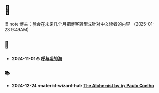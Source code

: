 # :crocodile:

!!! note
    博主：我会在未来几个月把博客转型成针对中文读者的内容 （2025-01-23 9:49AM)

## :ocean:

- **2024-11-01 :sailboat: [呼与吸的海](posts/vipassana/呼与吸的海.md)**

### :books:

- **2024-12-24 :material-wizard-hat: [The Alchemist by by Paulo Coelho](posts/books/alchemist.md)**

